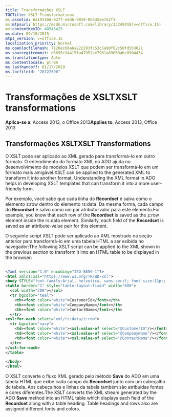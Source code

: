 ```yaml
---
title: Transformações XSLT
TOCTitle: XSLT Transformations
ms:assetid: 6a19310d-027f-e8d6-9859-0b545ae7e2f1
ms:mtpsurl: https://msdn.microsoft.com/library/JJ249418(v=office.15)
ms:contentKeyID: 48545425
ms.date: 09/18/2015
mtps_version: v=office.15
localization_priority: Normal
ms.openlocfilehash: 7120ec08a6a222293fc53c5a98f62c50fd5b3621
ms.sourcegitcommit: d6695c94415fa47952ee7961a69660abc0904434
ms.translationtype: Auto
ms.contentlocale: pt-BR
ms.lasthandoff: 01/17/2019
ms.locfileid: "28722596"
---
```

# <a name="xslt-transformations"></a><span data-ttu-id="94414-102">Transformações de XSLT</span><span class="sxs-lookup"><span data-stu-id="94414-102">XSLT transformations</span></span>


<span data-ttu-id="94414-103">**Aplica-se a**: Access 2013, o Office 2013</span><span class="sxs-lookup"><span data-stu-id="94414-103">**Applies to**: Access 2013, Office 2013</span></span>

## <a name="xslt-transformations"></a><span data-ttu-id="94414-104">Transformações XSLT</span><span class="sxs-lookup"><span data-stu-id="94414-104">XSLT Transformations</span></span>

<span data-ttu-id="94414-p101">O XSLT pode ser aplicado ao XML gerado para transformá-lo em outro formato. O entendimento do formato XML no ADO ajuda no desenvolvimento de modelos XSLT que podem ser transformá-lo em um formato mais amigável.</span><span class="sxs-lookup"><span data-stu-id="94414-p101">XSLT can be applied to the generated XML to transform it into another format. Understanding the XML format in ADO helps in developing XSLT templates that can transform it into a more user-friendly form.</span></span>

<span data-ttu-id="94414-p102">Por exemplo, você sabe que cada linha do **Recordset** é salva como o elemento z:row dentro do elemento rs:data. Da mesma forma, cada campo do **Recordset** é salvo como um par atributo-valor para este elemento.</span><span class="sxs-lookup"><span data-stu-id="94414-p102">For example, you know that each row of the **Recordset** is saved as the z:row element inside the rs:data element. Similarly, each field of the **Recordset** is saved as an attribute-value pair for this element.</span></span>

<span data-ttu-id="94414-109">O seguinte script XSLT pode ser aplicado ao XML mostrado na seção anterior para transformá-lo em uma tabela HTML a ser exibida no navegador:</span><span class="sxs-lookup"><span data-stu-id="94414-109">The following XSLT script can be applied to the XML shown in the previous section to transform it into an HTML table to be displayed in the browser:</span></span>

```xml 
 
<?xml version="1.0" encoding="ISO-8859-1"?> 
<html xmlns:xsl="https://www.w3.org/TR/WD-xsl"> 
<body STYLE="font-family:Arial, helvetica, sans-serif; font-size:12pt; background-color:white"> 
<table border="1" style="table-layout:fixed" width="600"> 
  <col width="200"></col> 
  <tr bgcolor="teal"> 
    <th><font color="white">CustomerId</font></th> 
    <th><font color="white">CompanyName</font></th> 
    <th><font color="white">ContactName</font></th> 
  </tr> 
<xsl:for-each select="xml/rs:data/z:row"> 
  <tr bgcolor="navy"> 
    <td><font color="white"><xsl:value-of select="@CustomerID"/></font></td> 
    <td><font color="white"><xsl:value-of select="@CompanyName"/></font></td> 
    <td><font color="white"><xsl:value-of select="@ContactName"/></font></td>  
  </tr> 
</xsl:for-each> 
</table> 

</body> 
</html> 
```

<span data-ttu-id="94414-p103">O XSLT converte o fluxo XML gerado pelo método **Save** do ADO em uma tabela HTML que exibe cada campo do **Recordset** junto com um cabeçalho de tabela. Aos cabeçalhos e linhas da tabela também são atribuídas fontes e cores diferentes.</span><span class="sxs-lookup"><span data-stu-id="94414-p103">The XSLT converts the XML stream generated by the ADO **Save** method into an HTML table which displays each field of the **Recordset** along with a table heading. Table headings and rows also are assigned different fonts and colors.</span></span>


